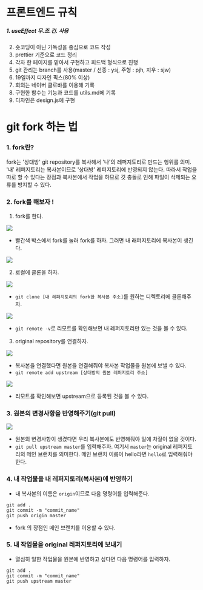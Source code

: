 # 프론트엔드 규칙

##### 1. __useEffect__ __무.조.건.__ __사용__
2. 숏코딩이 아닌 가독성을 중심으로 코드 작성
3. prettier 기준으로 코드 정리
4. 각자 한 페이지를 맡아서 구현하고 피드백 형식으로 진행
5. git 관리는 branch를 사용(master / 선종 : ysj, 주형 : pjh, 지우 : sjw)
6. 19일까지 디자인 픽스(80% 이상)
7. 회의는 네이버 클로바를 이용해 기록
8. 구현한 함수는 기능과 코드를 utils.md에 기록
9. 디자인은 design.js에 구현

# git fork 하는 법
### 1. fork란?
fork는 '상대방' git repository를 복사해서 '나'의 레퍼지토리로 만드는 행위를 의미. '내' 레퍼지토리는 복사본이므로 '상대방' 레퍼지토리에 반영되지 않는다. 따라서 작업을 따로 할 수 있다는 장점과 복사본에서 작업을 하므로 깃 충돌로 인해 파일이 삭제되는 오류를 방지할 수 있다.

### 2. fork를 해보자 !
1. fork를 한다.

<img src="https://user-images.githubusercontent.com/97590480/181438227-cd1e181b-f0da-42c7-a39b-b654c85690d3.png">

- 빨간색 박스에서 fork를 눌러 fork를 하자. 그러면 내 래퍼지토리에 복사본이 생긴다.

<img src="https://user-images.githubusercontent.com/97590480/181438459-d2d47f07-b4f2-4240-b773-a32dd4ec2395.png">

2. 로컬에 클론을 하자.

<img src="https://user-images.githubusercontent.com/97590480/181438653-9ec494eb-eae0-4fc8-976f-8e8cc372a6b5.png">

- `git clone [내 레퍼지토리의 fork한 복사본 주소]`를 원하는 디렉토리에 클론해주자.

<img src="https://user-images.githubusercontent.com/97590480/181438661-3165219d-3a81-40b4-9479-9e0918de2fde.png">

- `git remote -v`로 리모트를 확인해보면 내 레퍼지토리만 있는 것을 볼 수 있다.

3. original repository를 연결하자.

<img src="https://user-images.githubusercontent.com/97590480/181439306-f5b3a329-1e30-4cfe-865f-ccc32281eaef.png">

- 복사본을 연결했다면 원본을 연결해줘야 복사본 작업물을 원본에 보낼 수 있다.
- `git remote add upstream [상대방의 원본 레퍼지토리 주소]`

<img src="https://user-images.githubusercontent.com/97590480/181439346-cd52e8b1-59c4-4c00-a50e-2a889cb57ef3.png">

- 리모트를 확인해보면 upstream으로 등록된 것을 볼 수 있다.

### 3. 원본의 변경사항을 반영해주기(git pull)
<img src="https://user-images.githubusercontent.com/97590480/181439539-e680e95f-8db2-4479-987d-a722ae522efa.png">

- 원본의 변경사항이 생겼다면 우리 복사본에도 반영해줘야 일에 차질이 없을 것이다.
- `git pull upstream master`를 입력해주자. 여기서 `master`는 original 레퍼지토리의 메인 브랜치를 의미한다. 메인 브랜치 이름이 hello라면 `hello`로 입력해줘야 한다.

### 4. 내 작업물을 내 레퍼지토리(복사본)에 반영하기
- 내 복사본의 이름은 `origin`이므로 다음 명령어를 입력해준다.
```
git add .
git commit -m "commit_name"
git push origin master
```
- fork 의 장점인 메인 브랜치를 이용할 수 있다.

### 5. 내 작업물을 original 레퍼지토리에 보내기
- 열심히 일한 작업물을 원본에 반영하고 싶다면 다음 명령어를 입력하자.
```
git add .
git commit -m "commit_name"
git push upstream master
```
